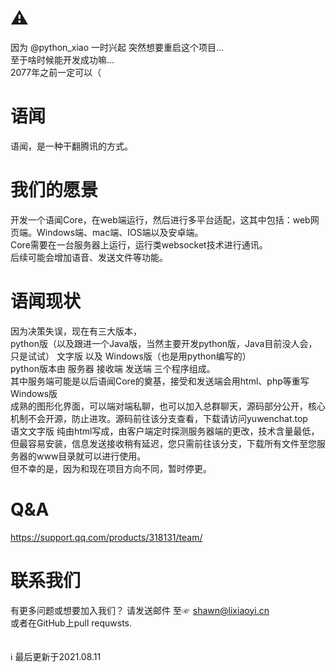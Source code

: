 # ⚠
因为 @python_xiao 一时兴起 突然想要重启这个项目...
<br/>
至于啥时候能开发成功嘛...
<br/>
2077年之前一定可以（

# 语闻
语闻，是一种干翻腾讯的方式。

# 我们的愿景
开发一个语闻Core，在web端运行，然后进行多平台适配，这其中包括：web网页端。Windows端、mac端、IOS端以及安卓端。
<br/>
Core需要在一台服务器上运行，运行类websocket技术进行通讯。
<br/>
后续可能会增加语音、发送文件等功能。

# 语闻现状
因为决策失误，现在有三大版本，
<br/>
python版（以及跟进一个Java版，当然主要开发python版，Java目前没人会，只是试试）  文字版  以及  Windows版（也是用python编写的）
<br/>
python版本由 服务器 接收端 发送端 三个程序组成。
<br/>
其中服务端可能是以后语闻Core的奠基，接受和发送端会用html、php等重写
<br/>
Windows版
<br/>
成熟的图形化界面，可以端对端私聊，也可以加入总群聊天，源码部分公开，核心机制不会开源，防止进攻。源码前往该分支查看，下载请访问yuwenchat.top
<br/>
语文文字版 纯由html写成，由客户端定时探测服务器端的更改，技术含量最低，但最容易安装，信息发送接收稍有延迟，您只需前往该分支，下载所有文件至您服务器的www目录就可以进行使用。
<br/>
但不幸的是，因为和现在项目方向不同，暂时停更。

# Q&A
https://support.qq.com/products/318131/team/

# 联系我们
有更多问题或想要加入我们？ 
请发送邮件
至☞ shawn@lixiaoyi.cn
<br/>
或者在GitHub上pull requwsts.
<br/><br/><br/>
ℹ 最后更新于2021.08.11
